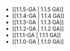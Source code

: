 - [[1.1.5-GA | 1.1.5 GA]]
- [[1.1.4-GA | 1.1.4 GA]]
- [[1.1.3-GA | 1.1.3 GA]]
- [[1.1.2-GA | 1.1.2 GA]]
- [[1.1.1-GA | 1.1.1 GA]]
- [[1.1.0-GA | 1.1.0 GA]]